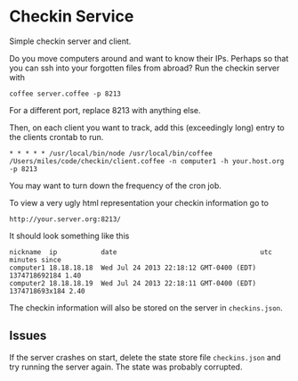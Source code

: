 Checkin Service
========

Simple checkin server and client.

Do you move computers around and want to know their IPs. Perhaps so that you can ssh into your forgotten files from abroad? Run the checkin server with

    coffee server.coffee -p 8213

For a different port, replace 8213 with anything else.

Then, on each client you want to track, add this (exceedingly long) entry to the clients crontab to run.

    * * * * * /usr/local/bin/node /usr/local/bin/coffee /Users/miles/code/checkin/client.coffee -n computer1 -h your.host.org -p 8213

You may want to turn down the frequency of the cron job.

To view a very ugly html representation your checkin information go to

    http://your.server.org:8213/

It should look something like this

    nickname  ip           date                                    utc           minutes since
    computer1 18.18.18.18  Wed Jul 24 2013 22:18:12 GMT-0400 (EDT) 1374718692184 1.40
    computer2 18.18.18.19  Wed Jul 24 2013 22:18:11 GMT-0400 (EDT) 1374718693x184 2.40

The checkin information will also be stored on the server in `checkins.json`.


## Issues
If the server crashes on start, delete the state store file `checkins.json` and try running the server again. The state was probably corrupted.

